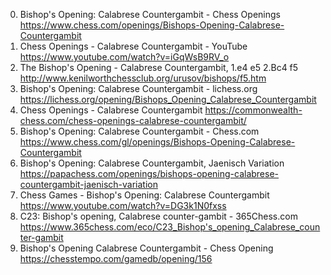 0. Bishop's Opening: Calabrese Countergambit - Chess Openings
https://www.chess.com/openings/Bishops-Opening-Calabrese-Countergambit
1. Chess Openings - Calabrese Countergambit - YouTube
https://www.youtube.com/watch?v=iGqWsB9RV_o
2. The Bishop's Opening - Calabrese Countergambit, 1.e4 e5 2.Bc4 f5
http://www.kenilworthchessclub.org/urusov/bishops/f5.htm
3. Bishop's Opening: Calabrese Countergambit - lichess.org
https://lichess.org/opening/Bishops_Opening_Calabrese_Countergambit
4. Chess Openings - Calabrese Countergambit
https://commonwealth-chess.com/chess-openings-calabrese-countergambit/
5. Bishop's Opening: Calabrese Countergambit - Chess.com
https://www.chess.com/gl/openings/Bishops-Opening-Calabrese-Countergambit
6. Bishop's Opening: Calabrese Countergambit, Jaenisch Variation
https://papachess.com/openings/bishops-opening-calabrese-countergambit-jaenisch-variation
7. Chess Games - Bishop's Opening: Calabrese Countergambit
https://www.youtube.com/watch?v=DG3k1N0fxss
8. C23: Bishop's opening, Calabrese counter-gambit - 365Chess.com
https://www.365chess.com/eco/C23_Bishop's_opening_Calabrese_counter-gambit
9. Bishop's Opening Calabrese Countergambit - Chess Opening
https://chesstempo.com/gamedb/opening/156
